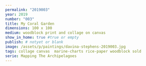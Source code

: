 ```yaml
---
permalink: "2019003"
year: 2019
number: "003"
title: My Coral Garden
dimensions: 100 x 100
medium: woodblock print and collage on canvas
show_in_home: true #true or empty
publish: # notyet or blank
image: /assets/p/paintings/davina-stephens-2019003.jpg
tags: collage canvas  marine-charts rice-paper woodblock sold
serie: Mapping The Archipelagoes
---
```

